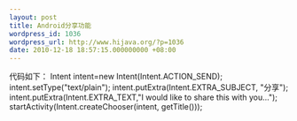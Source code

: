 ```yaml
---
layout: post
title: Android分享功能
wordpress_id: 1036
wordpress_url: http://www.hijava.org/?p=1036
date: 2010-12-18 18:57:15.000000000 +08:00
---
```

代码如下：
	Intent intent=new Intent(Intent.ACTION_SEND);
	intent.setType("text/plain");
	intent.putExtra(Intent.EXTRA_SUBJECT, "分享");
	intent.putExtra(Intent.EXTRA_TEXT,"I would like to share this with you...");
	startActivity(Intent.createChooser(intent, getTitle()));

